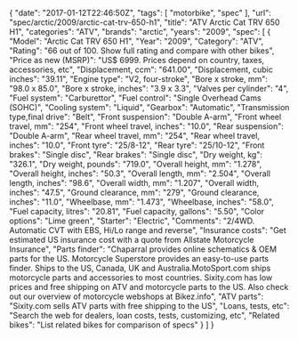 {
    "date": "2017-01-12T22:46:50Z",
    "tags": [
        "motorbike",
        "spec"
    ],
    "url": "spec\/arctic\/2009\/arctic-cat-trv-650-h1",
    "title": "ATV Arctic Cat TRV 650 H1",
    "categories": "ATV",
    "brands": "arctic",
    "years": "2009",
    "spec": [
        {
            "Model": "Arctic Cat TRV 650 H1",
            "Year": "2009",
            "Category": "ATV",
            "Rating": "66 out of 100. Show full rating and compare with other bikes",
            "Price as new (MSRP)": "US$ 6999.   Prices depend on country, taxes, accessories, etc",
            "Displacement, ccm": "641.00",
            "Displacement, cubic inches": "39.11",
            "Engine type": "V2, four-stroke",
            "Bore x stroke, mm": "98.0 x 85.0",
            "Bore x stroke, inches": "3.9 x 3.3",
            "Valves per cylinder": "4",
            "Fuel system": "Carburettor",
            "Fuel control": "Single Overhead Cams (SOHC)",
            "Cooling system": "Liquid",
            "Gearbox": "Automatic",
            "Transmission type,final drive": "Belt",
            "Front suspension": "Double A-arm",
            "Front wheel travel, mm": "254",
            "Front wheel travel, inches": "10.0",
            "Rear suspension": "Double A-arm",
            "Rear wheel travel, mm": "254",
            "Rear wheel travel, inches": "10.0",
            "Front tyre": "25\/8-12",
            "Rear tyre": "25\/10-12",
            "Front brakes": "Single disc",
            "Rear brakes": "Single disc",
            "Dry weight, kg": "326.1",
            "Dry weight, pounds": "719.0",
            "Overall height, mm": "1.278",
            "Overall height, inches": "50.3",
            "Overall length, mm": "2.504",
            "Overall length, inches": "98.6",
            "Overall width, mm": "1.207",
            "Overall width, inches": "47.5",
            "Ground clearance, mm": "279",
            "Ground clearance, inches": "11.0",
            "Wheelbase, mm": "1.473",
            "Wheelbase, inches": "58.0",
            "Fuel capacity, litres": "20.81",
            "Fuel capacity, gallons": "5.50",
            "Color options": "Lime green",
            "Starter": "Electric",
            "Comments": "2\/4WD. Automatic CVT with EBS, Hi\/Lo range and reverse",
            "Insurance costs": "Get estimated US insurance cost with a quote from Allstate Motorcycle Insurance",
            "Parts finder": "Chaparral provides online schematics & OEM parts for the US.   Motorcycle Superstore provides an easy-to-use parts finder. Ships to the US, Canada, UK and Australia.MotoSport.com ships motorcycle parts and accessories to most countries.    Sixity.com has low prices and free shipping on ATV and motorcycle parts to the US. Also check out our overview of motorcycle webshops at Bikez.info",
            "ATV parts": "Sixity.com sells ATV parts with free shipping to the US",
            "Loans, tests, etc": "Search the web for dealers, loan costs, tests, customizing, etc",
            "Related bikes": "List related bikes for comparison of specs"
        }
    ]
}